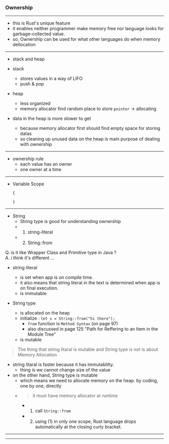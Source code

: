 ### Ownership

---

- this is Rust's unique feature
- it enables neither programmer make memory free nor language looks for garbage-collected value.
- so, Ownership can be used for what other languages do when memory dellocation


---

- stack and heap
- stack 
  - stores values in a way of LIFO
  - push & pop

- heap
  - less organized 
  - memory allocator find random place to store `pointer`
    -> allocating
    
- data in the heap is more slower to get 
  - because memory allocator first should find empty space for storing datas
  - so cleaning up unused data on the heap is main purpose of dealing with ownership


---

- ownership rule
  - each value has an owner
  - one owner at a time


---

- Variable Scope
  ```
  {
  
  }
  ```
  
---

- String
  - String type is good for understanding ownership
  - 1. string-literal
  - 2. String::from

Q. is it like Wrapper Class and Primitive type in Java ? <br/>
A. i think it's different ...


  - string literal 
    - is set when app is on compile time.
    - it also means that string literal in the text is determined when app is on final execution.
    - is immutable
   


  - String type
    - is allocated on the heap
    - initialize :  `let s = String::from("hi there");`
      - `from` function is `Method Syntax` (on page 97)
      - also discussed in page 125 "Path for Reffering to an Item in the Module Tree"
    - is mutable

> The thing that string litaral is mutable and String type is not is about Memory Allocation


- string litaral is faster because it has immutablilty.
  - thing is we cannot change size of the value
- on the other hand, String type is mutable
  - which means we need to allocate memory on the heap. by coding, one by one, directly
  - > it must have memory allocator at runtime
    - 1. call `String::from`
    - 2. using (1) in only one scope, Rust language drops automatically at the closing curly bracket.


---


---
